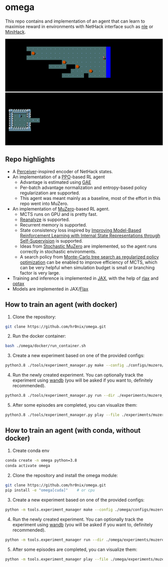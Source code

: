 # omega
This repo contains and implementation of an agent that can learn to maximise reward in environments with NetHack interface such as [nle](https://github.com/facebookresearch/nle) or [MiniHack](https://github.com/facebookresearch/minihack).

![Crossing a river](/images/river.gif)
![Fighting monsters in a narrow corridor](/images/corridor.gif)

## Repo highlights
* A [Perceiver](http://dpmd.ai/perceiver)-inspired encoder of NetHack states.
* An implementation of a [PPO](https://arxiv.org/abs/1707.06347)-based RL agent
  * Advantage is estimated using [GAE](https://arxiv.org/abs/1506.02438)
  * Per-batch advantage normalization and entropy-based policy regularization are supported.
  * This agent was meant mainly as a baseline, most of the effort in this repo went into MuZero.
* An implementation of [MuZero](https://arxiv.org/abs/1911.08265)-based RL agent.
  * MCTS runs on GPU and is pretty fast.
  * [Reanalyze](https://arxiv.org/abs/2104.06294) is supported.
  * Recurrent memory is supported.
  * State consistency loss inspired by [Improving Model-Based Reinforcement Learning with Internal State Representations through Self-Supervision](https://arxiv.org/abs/2102.05599) is supported.
  * Ideas from [Stochastic MuZero](https://openreview.net/forum?id=X6D9bAHhBQ1) are implemented, so the agent runs correctly in stochastic environments.
  * A search policy from [Monte-Carlo tree search as regularized policy optimization](https://arxiv.org/pdf/2007.12509.pdf) can be enabled to improve efficiency of MCTS, which can be very helpful when simulation budget is small or branching factor is very large.
* Training and inference is implemented in [JAX](https://github.com/google/jax), with the help of [rlax](https://github.com/deepmind/rlax) and [optax](https://github.com/deepmind/optax)
* Models are implemented in JAX/[Flax](https://github.com/google/flax)

## How to train an agent (with docker)
1. Clone the repository:
```bash
git clone https://github.com/hr0nix/omega.git
```
2. Run the docker container:
```bash
bash ./omega/docker/run_container.sh
```
3. Create a new experiment based on one of the provided configs:
```bash
python3.8 ./tools/experiment_manager.py make --config ./configs/muzero/random_room_5x5.yaml --output-dir ./experiments/muzero_random_room_5x5
```
4. Run the newly created experiment. You can optionally track the experiment using [wandb](https://wandb.ai) (you will be asked if you want to, definitely recommended).
```bash
python3.8 ./tools/experiment_manager.py run --dir ./experiments/muzero_random_room_5x5 --gpu 0
```
5. After some episodes are completed, you can visualize them:
```bash
python3.8 ./tools/experiment_manager.py play --file ./experiments/muzero_random_room_5x5/episodes/<EPISODE_FILENAME_HERE>
```


## How to train an agent (with conda, without docker)
1. Create conda env
```bash
conda create -n omega python=3.8
conda activate omega
```
2. Clone the repository and install the omega module:
```bash
git clone https://github.com/hr0nix/omega.git
pip install -e "omega[cuda]"    # or cpu
```
3. Create a new experiment based on one of the provided configs:
```bash
python -m tools.experiment_manager make --config ./omega/configs/muzero/random_room_5x5.yaml --output-dir ./omega/experiments/muzero_random_room_5x5
```
4. Run the newly created experiment. You can optionally track the experiment using [wandb](https://wandb.ai) (you will be asked if you want to, definitely recommended).
```bash
python -m tools.experiment_manager run --dir ./omega/experiments/muzero_random_room_5x5 --gpu 0
```
5. After some episodes are completed, you can visualize them:
```bash
python -m tools.experiment_manager play --file ./omega/experiments/muzero_random_room_5x5/episodes/<EPISODE_FILENAME_HERE>
```
